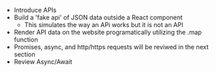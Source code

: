 * Introduce APIs
* Build a 'fake api' of JSON data outside a React component
  * This simulates the way an APi works but it is not an API
* Render API data on the website programatically utilizing the .map function
* Promises, async, and http/https requests will be reviwed in the next section
* Review Async/Await